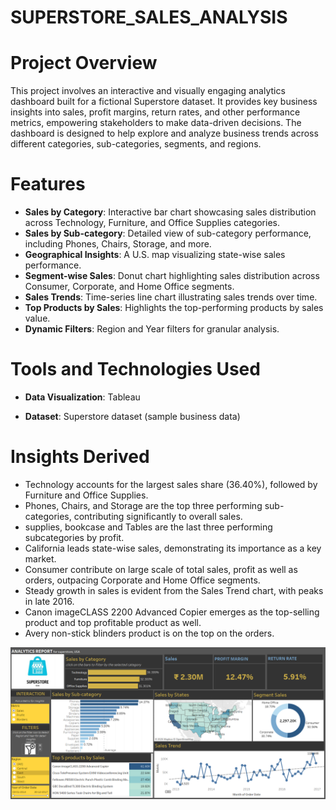 # SUPERSTORE_SALES_ANALYSIS
# Project Overview

This project involves an interactive and visually engaging analytics dashboard built for a fictional Superstore dataset. It provides key business insights into sales, profit margins, return rates, and other performance metrics, empowering stakeholders to make data-driven decisions. The dashboard is designed to help explore and analyze business trends across different categories, sub-categories, segments, and regions.

# Features

- **Sales by Category**: Interactive bar chart showcasing sales distribution across Technology, Furniture, and Office Supplies categories.
- **Sales by Sub-category**: Detailed view of sub-category performance, including Phones, Chairs, Storage, and more.
- **Geographical Insights**: A U.S. map visualizing state-wise sales performance.
- **Segment-wise Sales**: Donut chart highlighting sales distribution across Consumer, Corporate, and Home Office segments.
- **Sales Trends**: Time-series line chart illustrating sales trends over time.
- **Top Products by Sales**: Highlights the top-performing products by sales value.
- **Dynamic Filters**: Region and Year filters for granular analysis.

# Tools and Technologies Used

- **Data Visualization**: Tableau

- **Dataset**: Superstore dataset (sample business data)

# Insights Derived

- Technology accounts for the largest sales share (36.40%), followed by Furniture and Office Supplies.
- Phones, Chairs, and Storage are the top three performing sub-categories, contributing significantly to overall sales.
- supplies, bookcase and Tables are the last three performing subcategories by  profit.
- California leads state-wise sales, demonstrating its importance as a key market.
- Consumer contribute on large scale  of total sales, profit as well as orders, outpacing Corporate and Home Office segments.
- Steady growth in sales is evident from the Sales Trend chart, with peaks in late 2016.
- Canon imageCLASS 2200 Advanced Copier emerges as the top-selling product and top profitable product as well.
- Avery non-stick blinders product is on the top on the orders.

<img src = "https://github.com/ajita12334/SUPERSTORE_SALES_ANALYSIS/blob/main/Screenshot%202025-01-27%20194933.png">

